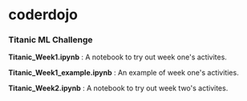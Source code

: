 # coderdojo

### Titanic ML Challenge

**Titanic_Week1.ipynb** : A notebook to try out week one's activites.

**Titanic_Week1_example.ipynb** : An example of week one's activities.

**Titanic_Week2.ipynb** : A notebook to try out week two's activites.


